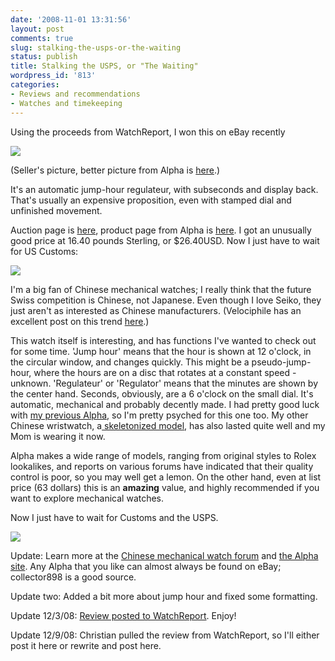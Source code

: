 ```yaml
---
date: '2008-11-01 13:31:56'
layout: post
comments: true
slug: stalking-the-usps-or-the-waiting
status: publish
title: Stalking the USPS, or "The Waiting"
wordpress_id: '813'
categories:
- Reviews and recommendations
- Watches and timekeeping
---
```


Using the proceeds from WatchReport, I won this on eBay recently

[![](http://fnord.phfactor.net/wp-content/uploads/2008/11/394a_1.jpg)](http://fnord.phfactor.net/wp-content/uploads/2008/11/394a_1.jpg)

(Seller's picture, better picture from Alpha is [here](http://www.alpha-watch.com/photo/47681818.jpg).)

It's an automatic jump-hour regulateur, with subseconds and display back. That's usually an expensive proposition, even with stamped dial and unfinished movement.

Auction page is [here](http://cgi.ebay.com/ws/eBayISAPI.dll?ViewItem&item=200262995194), product page from Alpha is [here](http://www.alpha-watch.com/details.php?myid=541). I got an unusually good price at 16.40 pounds Sterling, or $26.40USD. Now I just have to wait for US Customs:

[![](http://fnord.phfactor.net/wp-content/uploads/2008/11/picture-10.png)](http://fnord.phfactor.net/wp-content/uploads/2008/11/picture-10.png)

I'm a big fan of Chinese mechanical watches; I really think that the future Swiss competition is Chinese, not Japanese. Even though I love Seiko, they just aren't as interested as Chinese manufacturers. (Velociphile has an excellent post on this trend [here](http://velociphilewatch.blogspot.com/2005/08/mass-market-tourbillon-new-quartz.html).)

This watch itself is interesting, and has functions I've wanted to check out for some time. 'Jump hour' means that the hour is shown at 12 o'clock, in the circular window, and changes quickly. This might be a pseudo-jump-hour, where the hours are on a disc that rotates at a constant speed - unknown. 'Regulateur' or 'Regulator' means that the minutes are shown by the center hand. Seconds, obviously, are a 6 o'clock on the small dial. It's automatic, mechanical and probably decently made. I had pretty good luck with [my previous Alpha](http://fnord.phfactor.net/2006/02/11/review-of-the-alpha-gmt/), so I'm pretty psyched for this one too. My other Chinese wristwatch, a[ skeletonized model](http://fnord.phfactor.net/2005/11/06/supercheap-skeletonized-automatic-watches/), has also lasted quite well and my Mom is wearing it now. 

Alpha makes a wide range of models, ranging from original styles to Rolex lookalikes, and reports on various forums have indicated that their quality control is poor, so you may well get a lemon. On the other hand, even at list price (63 dollars) this is an **amazing** value, and highly recommended if you want to explore mechanical watches.

Now I just have to wait for Customs and the USPS.

[![](http://fnord.phfactor.net/wp-content/uploads/2008/11/3fb8_1.jpg)](http://fnord.phfactor.net/wp-content/uploads/2008/11/3fb8_1.jpg)

Update: Learn more at the [Chinese mechanical watch forum](http://forums.watchuseek.com/forumdisplay.php?f=72) and [the Alpha site](http://www.alpha-watch.com). Any Alpha that you like can almost always be found on eBay; collector898 is a good source.

Update two: Added a bit more about jump hour and fixed some formatting.

Update 12/3/08: [Review posted to WatchReport](http://www.watchreport.com/2008/12/review-of-the-alpha-jump-hour-549sg2709.html). Enjoy!

Update 12/9/08: Christian pulled the review from WatchReport, so I'll either post it here or rewrite and post here. 
